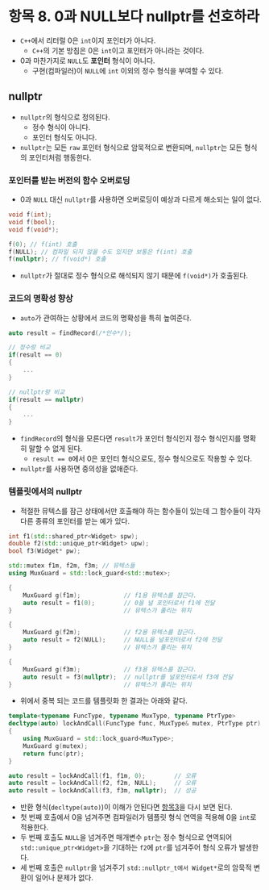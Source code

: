 # 항목 8. 0과 NULL보다 nullptr를 선호하라
- `C++`에서 리터럴 0은 `int`이지 포인터가 아니다.
  - `C++`의 기본 방침은 0은 `int`이고 포인터가 아니라는 것이다.
- 0과 마찬가지로 `NULL`도 **포인터** 형식이 아니다.
  - 구현(컴파일러)이 `NULL`에 `int` 이외의 정수 형식을 부여할 수 있다.

## nullptr
- `nullptr`의 형식으로 정의된다.
  - 정수 형식이 아니다.
  - 포인터 형식도 아니다.
- `nullptr`는 모든 `raw` 포인터 형식으로 암묵적으로 변환되며, `nullptr`는 모든 형식의 포인터처럼 행동한다.

### 포인터를 받는 버전의 함수 오버로딩
- 0과 `NULL` 대신 `nullptr`를 사용하면 오버로딩이 예상과 다르게 해소되는 일이 없다.
```cpp
void f(int);
void f(bool);
void f(void*);

f(0); // f(int) 호출
f(NULL); // 컴파일 되지 않을 수도 있지만 보통은 f(int) 호출
f(nullptr); // f(void*) 호출
```
- `nullptr`가 절대로 정수 형식으로 해석되지 않기 때문에 `f(void*)`가 호출된다.

### 코드의 명확성 향상
- `auto`가 관여하는 상황에서 코드의 명확성을 특히 높여준다.
```cpp
auto result = findRecord(/*인수*/);

// 정수랑 비교
if(result == 0)
{
    ...
}

// nullptr랑 비교
if(result == nullptr)
{
    ...
}
```
- `findRecord`의 형식을 모른다면 `result`가 포인터 형식인지 정수 형식인지를 명확히 말할 수 없게 된다.
  - `result == 0`에서 0은 포인터 형식으로도, 정수 형식으로도 작용할 수 있다.
- `nullptr`를 사용하면 중의성을 없애준다.

### 템플릿에서의 nullptr
- 적절한 뮤텍스를 잠근 상태에서만 호출해야 하는 함수들이 있는데 그 함수들이 각자 다른 종류의 포인터를 받는 예가 있다.
```cpp
int f1(std::shared_ptr<Widget> spw);
double f2(std::unique_ptr<Widget> upw);
bool f3(Widget* pw);

std::mutex f1m, f2m, f3m; // 뮤텍스들
using MuxGuard = std::lock_guard<std::mutex>;

{
    MuxGuard g(f1m);            // f1용 뮤텍스를 잠근다.
    auto result = f1(0);        // 0을 널 포인터로서 f1에 전달
}                               // 뮤텍스가 풀리는 위치

{
    MuxGuard g(f2m);            // f2용 뮤텍스를 잠근다.
    auto result = f2(NULL);     // NULL을 널포인터로서 f2에 전달
}                               // 뮤텍스가 풀리는 위치

{
    MuxGuard g(f3m);            // f3용 뮤텍스를 잠근다.
    auto result = f3(nullptr);  // nullptr를 널포인터로서 f3에 전달
}                               // 뮤텍스가 풀리는 위치
```
- 위에서 중복 되는 코드를 템플릿화 한 결과는 아래와 같다.
  
```cpp
template<typename FuncType, typename MuxType, typename PtrType>
decltype(auto) lockAndCall(FuncType func, MuxType& mutex, PtrType ptr)
{
    using MuxGuard = std::lock_guard<MuxType>;
    MuxGuard g(mutex);
    return func(ptr);
}

auto result = lockAndCall(f1, f1m, 0);        // 오류
auto result = lockAndCall(f2, f2m, NULL);     // 오류
auto result = lockAndCall(f3, f3m, nullptr);  // 성공
```
- 반환 형식(`decltype(auto)`)이 이해가 안된다면 [항목3](/Chapter1/Item3.md)을 다시 보면 된다.
- 첫 번째 호출에서 0을 넘겨주면 컴파일러가 템플릿 형식 연역을 적용해 0을 `int`로 적용한다.
- 두 번째 호출도 `NULL`을 넘겨주면 매개변수 `ptr`는 정수 형식으로 연역되어 `std::unique_ptr<Widget>`을 기대하는 `f2`에 `ptr`를 넘겨주어 형식 오류가 발생한다.
- 세 번째 호출은 `nullptr`을 넘겨주기 `std::nullptr_t에서 Widget*`로의 암묵적 변환이 일어나 문제가 없다.
